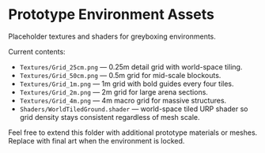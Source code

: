 # Prototype Environment Assets

Placeholder textures and shaders for greyboxing environments.

Current contents:
- `Textures/Grid_25cm.png` — 0.25m detail grid with world-space tiling.
- `Textures/Grid_50cm.png` — 0.5m grid for mid-scale blockouts.
- `Textures/Grid_1m.png` — 1m grid with bold guides every four tiles.
- `Textures/Grid_2m.png` — 2m grid for large arena sections.
- `Textures/Grid_4m.png` — 4m macro grid for massive structures.
- `Shaders/WorldTiledGround.shader` — world-space tiled URP shader so grid density stays consistent regardless of mesh scale.

Feel free to extend this folder with additional prototype materials or meshes. Replace with final art when the environment is locked.
